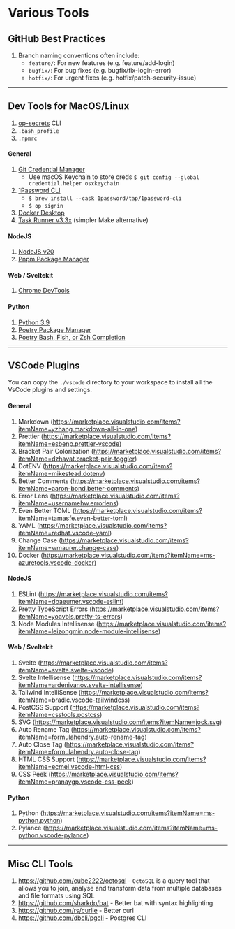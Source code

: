 # Various Tools

## GitHub Best Practices

1. Branch naming conventions often include:
   - `feature/`: For new features (e.g. feature/add-login)
   - `bugfix/`: For bug fixes (e.g. bugfix/fix-login-error)
   - `hotfix/`: For urgent fixes (e.g. hotfix/patch-security-issue)

---

## Dev Tools for MacOS/Linux

1. [op-secrets](./op-secrets/) CLI
2. `.bash_profile`
3. `.npmrc`

#### General

1. [Git Credential Manager](https://github.com/GitCredentialManager/git-credential-manager)
   - Use macOS Keychain to store creds `$ git config --global credential.helper osxkeychain`
2. [1Password CLI](https://developer.1password.com/docs/cli/get-started)
   - `$ brew install --cask 1password/tap/1password-cli`
   - `$ op signin`
3. [Docker Desktop](https://www.docker.com/products/docker-desktop)
4. [Task Runner v3.3x](https://taskfile.dev/installation) (simpler Make alternative)

#### NodeJS

1. [NodeJS v20](https://nodejs.org)
2. [Pnpm Package Manager](https://pnpm.io)

#### Web / Sveltekit

1. [Chrome DevTools](https://github.com/sveltejs/svelte-devtools)

#### Python

1. [Python 3.9](https://docs.python-guide.org/starting/install3/osx)
2. [Poetry Package Manager](https://python-poetry.org)
3. [Poetry Bash, Fish, or Zsh Completion](https://python-poetry.org)

---

## VSCode Plugins

You can copy the `./vscode` directory to your workspace to install all the VsCode plugins and settings.

#### General

1. Markdown (https://marketplace.visualstudio.com/items?itemName=yzhang.markdown-all-in-one)
2. Prettier (https://marketplace.visualstudio.com/items?itemName=esbenp.prettier-vscode)
3. Bracket Pair Colorization (https://marketplace.visualstudio.com/items?itemName=dzhavat.bracket-pair-toggler)
4. DotENV (https://marketplace.visualstudio.com/items?itemName=mikestead.dotenv)
5. Better Comments (https://marketplace.visualstudio.com/items?itemName=aaron-bond.better-comments)
6. Error Lens (https://marketplace.visualstudio.com/items?itemName=usernamehw.errorlens)
7. Even Better TOML (https://marketplace.visualstudio.com/items?itemName=tamasfe.even-better-toml)
8. YAML (https://marketplace.visualstudio.com/items?itemName=redhat.vscode-yaml)
9. Change Case (https://marketplace.visualstudio.com/items?itemName=wmaurer.change-case)
10. Docker (https://marketplace.visualstudio.com/items?itemName=ms-azuretools.vscode-docker)

#### NodeJS

1. ESLint (https://marketplace.visualstudio.com/items?itemName=dbaeumer.vscode-eslint)
2. Pretty TypeScript Errors (https://marketplace.visualstudio.com/items?itemName=yoavbls.pretty-ts-errors)
3. Node Modules Intellisense (https://marketplace.visualstudio.com/items?itemName=leizongmin.node-module-intellisense)

#### Web / Sveltekit

1. Svelte (https://marketplace.visualstudio.com/items?itemName=svelte.svelte-vscode)
2. Svelte Intellisense (https://marketplace.visualstudio.com/items?itemName=ardenivanov.svelte-intellisense)
3. Tailwind IntelliSense (https://marketplace.visualstudio.com/items?itemName=bradlc.vscode-tailwindcss)
4. PostCSS Support (https://marketplace.visualstudio.com/items?itemName=csstools.postcss)
5. SVG (https://marketplace.visualstudio.com/items?itemName=jock.svg)
6. Auto Rename Tag (https://marketplace.visualstudio.com/items?itemName=formulahendry.auto-rename-tag)
7. Auto Close Tag (https://marketplace.visualstudio.com/items?itemName=formulahendry.auto-close-tag)
8. HTML CSS Support (https://marketplace.visualstudio.com/items?itemName=ecmel.vscode-html-css)
9. CSS Peek (https://marketplace.visualstudio.com/items?itemName=pranaygp.vscode-css-peek)

#### Python

1. Python (https://marketplace.visualstudio.com/items?itemName=ms-python.python)
2. Pylance (https://marketplace.visualstudio.com/items?itemName=ms-python.vscode-pylance)

---

## Misc CLI Tools

1. https://github.com/cube2222/octosql - `OctoSQL` is a query tool that allows you to join, analyse and transform data from multiple databases and file formats using SQL
2. https://github.com/sharkdp/bat - Better bat with syntax highlighting
3. https://github.com/rs/curlie - Better curl
4. https://github.com/dbcli/pgcli - Postgres CLI
